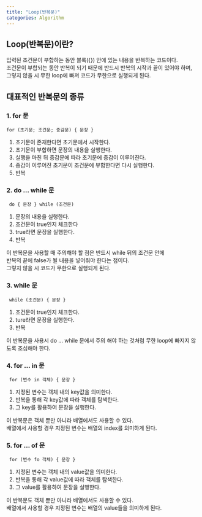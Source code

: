 ```yaml
---
title: "Loop(반복문)"
categories: Algorithm
---
```


## Loop(반복문)이란?

입력된 조건문이 부합하는 동안 블록({}) 안에 있는 내용을 반복하는 코드이다.  
조건문이 부합되는 동안 반복이 되기 때문에 반드시 반복의 시작과 끝이 있어야 하며,  
그렇지 않을 시 무한 loop에 빠져 코드가 무한으로 실행되게 된다.

## 대표적인 반복문의 종류

### 1. for 문

`for (초기문; 조건문; 증감문) { 문장 }`

1. 초기문이 존재한다면 초기문에서 시작한다.
2. 초기문이 부합하면 문장의 내용을 실행한다.
3. 실행을 마친 뒤 증감문에 따라 초기문에 증감이 이루어진다.
4. 증감이 이루어진 초기문이 조건문에 부합한다면 다시 실행한다.
5. 반복

### 2. do ... while 문

` do { 문장 } while (조건문)`

1. 문장의 내용을 실행한다.
2. 조건문이 true인지 체크한다
3. true라면 문장을 실행한다.
4. 반복

이 반복문을 사용할 때 주의해야 할 점은 반드시 while 뒤의 조건문 안에  
반복의 끝에 false가 될 내용을 넣어줘야 한다는 점이다.  
그렇지 않을 시 코드가 무한으로 실행되게 된다.

### 3. while 문

` while (조건문) { 문장 }`

1. 조건문이 true인지 체크한다.
2. ture라면 문장을 실행한다.
3. 반복

이 반복문을 사용시 do ... while 문에서 주의 해야 하는 것처럼 무한 loop에 빠지지 않도록 조심해야 한다.

### 4. for ... in 문

` for (변수 in 객체) { 문장 }`

1. 지정된 변수는 객체 내의 key값을 의미한다.
2. 반복을 통해 각 key값에 따라 객체를 탐색한다.
3. 그 key를 활용하여 문장을 실행한다.

이 반복문은 객체 뿐만 아니라 배열에서도 사용할 수 있다.  
배열에서 사용할 경우 지정된 변수는 배열의 index를 의미하게 된다.

### 5. for ... of 문

` for (변수 fo 객체) { 문장 }`

1. 지정된 변수는 객체 내의 value값을 의미한다.
2. 반복을 통해 각 value값에 따라 객체를 탐색한다.
3. 그 value를 활용하여 문장을 실행한다.

이 반복문도 객체 뿐만 아니라 배열에서도 사용할 수 있다.  
배열에서 사용할 경우 지정된 변수는 배열의 value들을 의미하게 된다.
